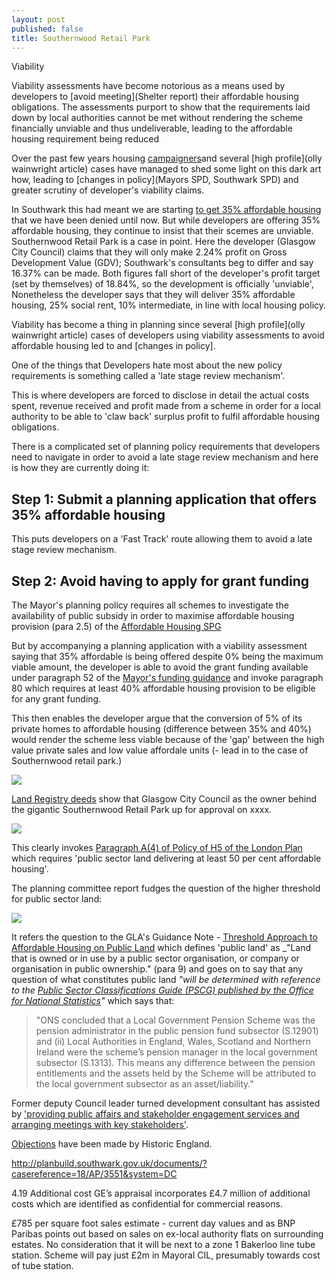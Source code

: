 ```yaml
---
layout: post
published: false
title: Southernwood Retail Park
---
```


Viability

Viability assessments have become notorious as a means used by developers to [avoid meeting](Shelter report) their affordable housing obligations. The assessments purport to show that the requirements laid down by local authorities cannot be met without rendering the scheme financially unviable and thus undeliverable, leading to the affordable housing requirement being reduced  

Over the past few years housing [campaigners](viability-assessments)and several [high profile](olly wainwright article) cases have managed to shed some light on this dark art how, leading to [changes in policy](Mayors SPD, Southwark SPD) and greater scrutiny of developer's viability claims.

In Southwark this had meant we are starting [to get 35% affordable housing](examples) that we have been denied until now.  But while developers are offering 35% affordable housing, they continue to insist that their scemes are unviable.  Southernwood Retail Park is a case in point.  Here the developer (Glasgow City Council) claims that they will only make 2.24% profit on Gross Development Value (GDV); Southwark's consultants beg to differ and say 16.37% can be made.  Both figures fall short of the developer's profit target (set by themselves) of 18.84%, so the development is officially 'unviable',  Nonetheless the developer says that they will deliver 35% affordable housing, 25% social rent, 10% intermediate, in line with local housing policy.



Viability has become a thing in planning since several [high profile](olly wainwright article) cases of developers using viability assessments to avoid affordable housing led to  and [changes in policy].   

One of the things that Developers hate most about the new policy requirements is something called a 'late stage review mechanism'. 

This is where developers are forced to disclose in detail the actual costs spent, revenue received and profit made from a scheme in order for a local authority to be able to 'claw back' surplus profit to fulfil affordable housing obligations.

There is a complicated set of planning policy requirements that developers need to navigate in order to avoid a late stage review mechanism and here is how they are currently doing it:

## Step 1: Submit a planning application that offers 35% affordable housing 
This puts developers on a 'Fast Track' route  allowing them to avoid a late stage review mechanism.

## Step 2: Avoid having to apply for grant funding
The Mayor's planning policy requires all schemes to investigate the availability of public subsidy in order to maximise affordable housing provision (para 2.5) of the [Affordable Housing SPG](https://www.london.gov.uk/what-we-do/planning/implementing-london-plan/planning-guidance-and-practice-notes/affordable-housing-and-viability-supplementary-planning-guidance-spg)

But by accompanying a planning application with a viability assessment saying that 35% affordable is being offered despite 0% being the maximum viable amount, the developer is able to avoid the grant funding available under paragraph 52 of the [Mayor's funding guidance](https://www.london.gov.uk/sites/default/files/homesforlondoners-affordablehomesprogrammefundingguidance.pdf) and invoke paragraph 80 which requires at least 40% affordable housing provision to be eligible for any grant funding.

This then enables the developer argue that the conversion of 5% of its private homes to affordable housing (difference between 35% and 40%) would render the scheme less viable because of the 'gap' between the high value private sales and low value affordale units (- lead in to the case of Southernwood retail park.) 

![](http://35percent.org/img/southernwoodretailpark.jpg)

[Land Registry deeds](35percent.org/lrdeeds/SouthernwoodRetailPark.pdf) show that Glasgow City Council as the owner behind the gigantic Southernwood Retail Park up for approval on xxxx.

![](http://35percent.org/img/SouthernwoodRetailParkdeeds.png)

This clearly invokes [Paragraph A(4) of Policy of H5 of the London Plan](https://www.london.gov.uk/what-we-do/planning/london-plan/new-london-plan/draft-new-london-plan/chapter-4-housing/policy-h5-delivering-affordable-housing) which requires 'public sector land delivering at least 50 per cent affordable housing'.

The planning committee report fudges the question of the higher threshold for public sector land:

![](http://35percent.org/img/southernwoodor.png)

It refers the question to the GLA's Guidance Note - [Threshold Approach to Affordable Housing on Public Land](https://www.london.gov.uk/sites/default/files/practice_note_on_threshold_approach_to_affordable_housing_on_public_land_july_2018.pdf) which defines 'public land' as _"Land that is owned or in use by a public sector organisation, or company or organisation in public ownership." (para 9) and goes on to say that any question of what constitutes public land _"will be determined with reference to the [Public Sector Classifications Guide (PSCG) published by the Office for National Statistics](https://www.ons.gov.uk/economy/nationalaccounts/uksectoraccounts/datasets/publicsectorclassificationguide)"_ which says that:  

> "ONS concluded that a Local Government Pension Scheme was the pension administrator in the public pension fund subsector (S.12901) and (ii) Local Authorities in England, Wales, Scotland and Northern Ireland were the scheme’s pension manager in the local government subsector (S.1313). This means any difference between the pension entitlements and the assets held by the Scheme will be attributed to the local government subsector as an asset/liability."

Former deputy Council leader turned development consultant has assisted by ['providing public affairs and stakeholder engagement services and arranging meetings with key stakeholders'](http://carvil-ventures.co.uk/southernwood-retail-park-old-kent-road). 

[Objections](https://www.architectsjournal.co.uk/news/historic-england-raises-concern-over-pilbrow-and-partners-southwark-tower/10038794.article) have been made by Historic England.



http://planbuild.southwark.gov.uk/documents/?casereference=18/AP/3551&system=DC

4.19
Additional cost
GE’s appraisal incorporates £4.7 million of additional costs which are identified as confidential for
commercial reasons.

£785 per square foot sales estimate - current day values and as BNP Paribas points out based on sales on ex-local authority flats on surrounding estates. No consideration that it will be next to a zone 1 Bakerloo line tube station. Scheme will pay just £2m in Mayoral CIL, presumably towards cost of tube station.

